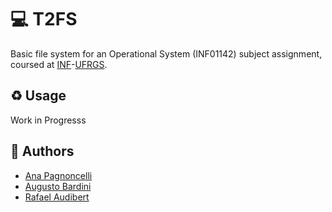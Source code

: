 # :computer: T2FS

Basic file system for an Operational System (INF01142) subject assignment, coursed at [INF](https://inf.ufrgs.br)-[UFRGS](https://ufrgs.br).

## :recycle: Usage

Work in Progresss

## :busts_in_silhouette: Authors

- [Ana Pagnoncelli](https://github.com/Ana2877/)
- [Augusto Bardini](https://github.com/azbardini/)
- [Rafael Audibert](https://github.com/rafaeelaudibert/)
